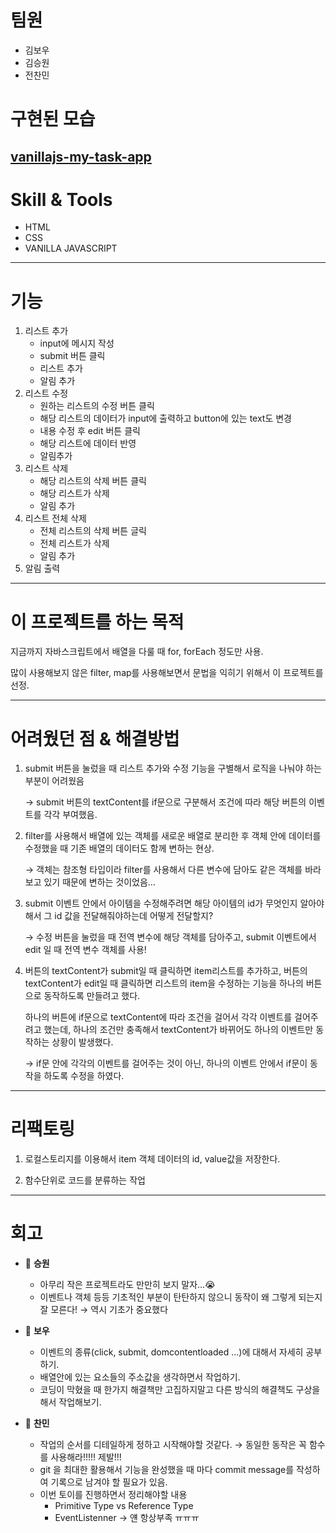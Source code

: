 # 팀원

- 김보우
- 김승원
- 전찬민

# 구현된 모습
<a href="https://vanillajs-my-task-app-bowoo.netlify.app/">vanillajs-my-task-app</a>
---

# Skill & Tools

- HTML
- CSS
- VANILLA JAVASCRIPT

---

# 기능

1. 리스트 추가
   - input에 메시지 작성
   - submit 버튼 클릭
   - 리스트 추가
   - 알림 추가
2. 리스트 수정
   - 원하는 리스트의 수정 버튼 클릭
   - 해당 리스트의 데이터가 input에 출력하고 button에 있는 text도 변경
   - 내용 수정 후 edit 버튼 클릭
   - 해당 리스트에 데이터 반영
   - 알림추가
3. 리스트 삭제
   - 해당 리스트의 삭제 버튼 클릭
   - 해당 리스트가 삭제
   - 알림 추가
4. 리스트 전체 삭제
   - 전체 리스트의 삭제 버튼 글릭
   - 전체 리스트가 삭제
   - 알림 추가
5. 알림 출력

---

# 이 프로젝트를 하는 목적

지금까지 자바스크립트에서 배열을 다룰 때 for, forEach 정도만 사용.

많이 사용해보지 않은 filter, map를 사용해보면서 문법을 익히기 위해서 이 프로젝트를 선정.

---

# 어려웠던 점 & 해결방법

1. submit 버튼을 눌렀을 때 리스트 추가와 수정 기능을 구별해서 로직을 나눠야 하는 부분이 어려웠음
    
    → submit 버튼의 textContent를 if문으로 구분해서 조건에 따라 해당 버튼의 이벤트를 각각 부여했음.
    
2.  filter를 사용해서 배열에 있는 객체를 새로운 배열로 분리한 후 객체 안에 데이터를 수정했을 때 기존 배열의 데이터도 함께 변하는 현상.
    
    → 객체는 참조형 타입이라 filter를 사용해서 다른 변수에 담아도 같은 객체를 바라보고 있기 때문에 변하는 것이었음…
    
3. submit 이벤트 안에서 아이템을 수정해주려면 해당 아이템의 id가 무엇인지 알아야해서 그 id 값을 전달해줘야하는데 어떻게 전달할지?

    → 수정 버튼을 눌렀을 때 전역 변수에 해당 객체를 담아주고, submit 이벤트에서 edit 일 때 전역 변수 객체를 사용!
    
4. 버튼의 textContent가 submit일 때 클릭하면 item리스트를 추가하고, 버튼의 textContent가 edit일 때 클릭하면 리스트의 item을 수정하는 기능을 하나의 버튼으로 동작하도록 만들려고 했다.
    
    하나의 버튼에 if문으로 textContent에 따라 조건을 걸어서 각각 이벤트를 걸어주려고 했는데, 하나의 조건만 충족해서 textContent가 바뀌어도 하나의 이벤트만 동작하는 상황이 발생했다.
    
    → if문 안에 각각의 이벤트를 걸어주는 것이 아닌, 하나의 이벤트 안에서 if문이 동작을 하도록 수정을 하였다.
---

# 리팩토링

1. 로컬스토리지를 이용해서 item 객체 데이터의 id, value값을 저장한다.

2. 함수단위로 코드를 분류하는 작업
---

# 회고

- 👻 **승원**
    - 아무리 작은 프로젝트라도 만만히 보지 말자…😭
    - 이벤트나 객체 등등 기초적인 부분이 탄탄하지 않으니 동작이 왜 그렇게 되는지 잘 모른다!
      → 역시 기초가 중요했다
        

- 🤡 **보우**
    - 이벤트의 종류(click, submit, domcontentloaded …)에 대해서 자세히 공부하기.
    - 배열안에 있는 요소들의 주소값을 생각하면서 작업하기.
    - 코딩이 막혔을 때 한가지 해결책만 고집하지말고 다른 방식의 해결책도 구상을 해서 작업해보기.
    
- 🙉 **찬민**
    - 작업의 순서를 디테일하게 정하고 시작해야할 것같다. 
    → 동일한 동작은 꼭 함수를 사용해라!!!!! 제발!!!
    - git 을 최대한 활용해서 기능을 완성했을 때 마다 commit message를 작성하여 기록으로 남겨야 할 필요가 있음.
    - 이번 토이를 진행하면서 정리해야할 내용
        - Primitive Type vs Reference Type
        - EventListenner → 얜 항상부족 ㅠㅠㅠ
